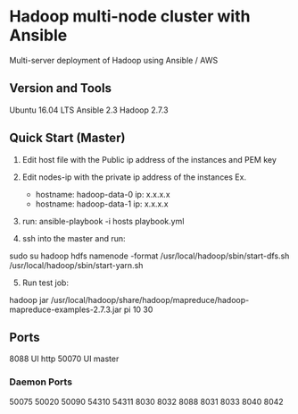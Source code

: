# Hadoop multi-node cluster with Ansible
Multi-server deployment of Hadoop using Ansible / AWS

## Version and Tools

Ubuntu 16.04 LTS
Ansible 2.3
Hadoop 2.7.3

## Quick Start (Master)


1. Edit host file with the Public ip address of the instances and PEM key
2. Edit nodes-ip with the private ip address of the instances
   Ex.
   - hostname: hadoop-data-0
     ip: x.x.x.x
   - hostname: hadoop-data-1
     ip: x.x.x.x

3. run: ansible-playbook -i hosts playbook.yml

4. ssh into the master and run:

  sudo su hadoop
  hdfs namenode -format
  /usr/local/hadoop/sbin/start-dfs.sh
  /usr/local/hadoop/sbin/start-yarn.sh

5. Run test job:

  hadoop jar /usr/local/hadoop/share/hadoop/mapreduce/hadoop-mapreduce-examples-2.7.3.jar pi 10 30


## Ports

8088 UI http
50070 UI master

### Daemon Ports
50075
50020
50090
54310
54311
8030
8032
8088
8031
8033
8040
8042

